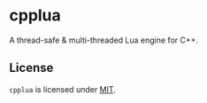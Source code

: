# cpplua

A thread-safe &amp; multi-threaded Lua engine for C++.

## License 

`cpplua` is licensed under [MIT](./LICENSE).
